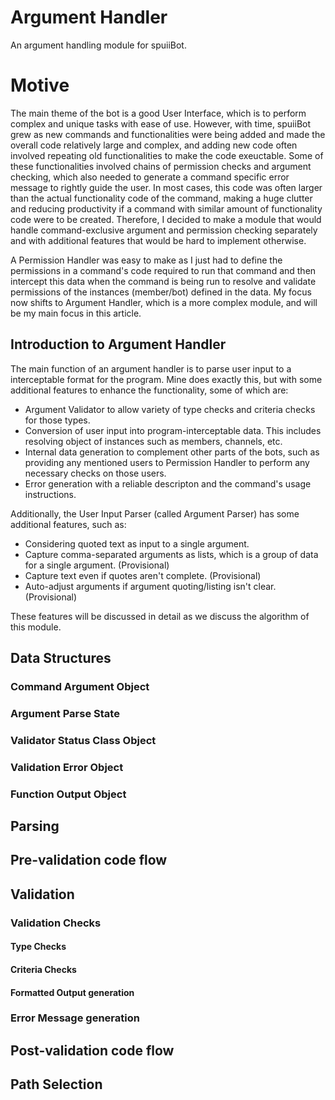 # Argument Handler
An argument handling module for spuiiBot.

# Motive
The main theme of the bot is a good User Interface, which is to perform complex and unique tasks with ease of use. However, with time, spuiiBot grew as new commands and functionalities were being added and made the overall code relatively large and complex, and adding new code often involved repeating old functionalities to make the code exeuctable. Some of these functionalities involved chains of permission checks and argument checking, which also needed to generate a command specific error message to rightly guide the user. In most cases, this code was often larger than the actual functionality code of the command, making a huge clutter and reducing productivity if a command with similar amount of functionality code were to be created. Therefore, I decided to make a module that would handle command-exclusive argument and permission checking separately and with additional features that would be hard to implement otherwise.

A Permission Handler was easy to make as I just had to define the permissions in a command's code required to run that command and then intercept this data when the command is being run to resolve and validate permissions of the instances (member/bot) defined in the data. My focus now shifts to Argument Handler, which is a more complex module, and will be my main focus in this article.

## Introduction to Argument Handler
The main function of an argument handler is to parse user input to a interceptable format for the program. Mine does exactly this, but with some additional features to enhance the functionality, some of which are:
- Argument Validator to allow variety of type checks and criteria checks for those types.
- Conversion of user input into program-interceptable data. This includes resolving object of instances such as members, channels, etc.
- Internal data generation to complement other parts of the bots, such as providing any mentioned users to Permission Handler to perform any necessary checks on those users.
- Error generation with a reliable descripton and the command's usage instructions.

Additionally, the User Input Parser (called Argument Parser) has some additional features, such as:
- Considering quoted text as input to a single argument.
- Capture comma-separated arguments as lists, which is a group of data for a single argument. (Provisional)
- Capture text even if quotes aren't complete. (Provisional)
- Auto-adjust arguments if argument quoting/listing isn't clear. (Provisional)

These features will be discussed in detail as we discuss the algorithm of this module.


## Data Structures
### Command Argument Object
### Argument Parse State
### Validator Status Class Object
### Validation Error Object
### Function Output Object


## Parsing


## Pre-validation code flow


## Validation
### Validation Checks
#### Type Checks
#### Criteria Checks
#### Formatted Output generation

### Error Message generation


## Post-validation code flow


## Path Selection

